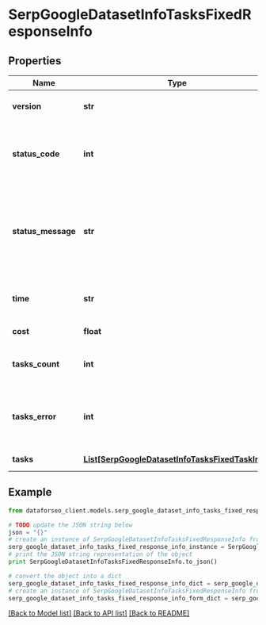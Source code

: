 # SerpGoogleDatasetInfoTasksFixedResponseInfo


## Properties

Name | Type | Description | Notes
------------ | ------------- | ------------- | -------------
**version** | **str** | the current version of the API | [optional] 
**status_code** | **int** | general status code you can find the full list of the response codes here | [optional] 
**status_message** | **str** | general informational message you can find the full list of general informational messages here | [optional] 
**time** | **str** | total execution time, seconds | [optional] 
**cost** | **float** | total tasks cost, USD | [optional] 
**tasks_count** | **int** | the number of tasks in the tasks array | [optional] 
**tasks_error** | **int** | the number of tasks in the tasks array returned with an error | [optional] 
**tasks** | [**List[SerpGoogleDatasetInfoTasksFixedTaskInfo]**](SerpGoogleDatasetInfoTasksFixedTaskInfo.md) | array of tasks | [optional] 

## Example

```python
from dataforseo_client.models.serp_google_dataset_info_tasks_fixed_response_info import SerpGoogleDatasetInfoTasksFixedResponseInfo

# TODO update the JSON string below
json = "{}"
# create an instance of SerpGoogleDatasetInfoTasksFixedResponseInfo from a JSON string
serp_google_dataset_info_tasks_fixed_response_info_instance = SerpGoogleDatasetInfoTasksFixedResponseInfo.from_json(json)
# print the JSON string representation of the object
print SerpGoogleDatasetInfoTasksFixedResponseInfo.to_json()

# convert the object into a dict
serp_google_dataset_info_tasks_fixed_response_info_dict = serp_google_dataset_info_tasks_fixed_response_info_instance.to_dict()
# create an instance of SerpGoogleDatasetInfoTasksFixedResponseInfo from a dict
serp_google_dataset_info_tasks_fixed_response_info_form_dict = serp_google_dataset_info_tasks_fixed_response_info.from_dict(serp_google_dataset_info_tasks_fixed_response_info_dict)
```
[[Back to Model list]](../README.md#documentation-for-models) [[Back to API list]](../README.md#documentation-for-api-endpoints) [[Back to README]](../README.md)


